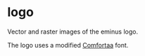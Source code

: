# logo

Vector and raster images of the eminus logo.

The logo uses a modified [Comfortaa](https://fonts.google.com/specimen/Comfortaa) font.
